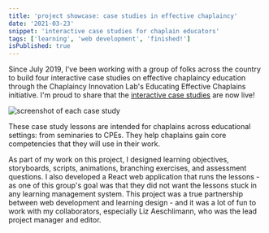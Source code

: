 ```yaml
---
title: 'project showcase: case studies in effective chaplaincy'
date: '2021-03-23'
snippet: 'interactive case studies for chaplain educators'
tags: ['learning', 'web development', 'finished!']
isPublished: true
---
```


Since July 2019, I've been working with a group of folks across the country to build four interactive case studies on effective chaplaincy education through the Chaplaincy Innovation Lab's Educating Effective Chaplains initiative. I'm proud to share that the [interactive case studies](https://chaplaincyinnovation.org/training-credentials/case-studies) are now live!

![screenshot of each case study](/images/cil.png)

These case study lessons are intended for chaplains across educational settings: from seminaries to CPEs. They help chaplains gain core competencies that they will use in their work. 

As part of my work on this project, I designed learning objectives, storyboards, scripts, animations, branching exercises, and assessment questions. I also developed a React web application that runs the lessons - as one of this group's goal was that they did not want the lessons stuck in any learning management system. This project was a true partnership between web development and learning design - and it was a lot of fun to work with my collaborators, especially Liz Aeschlimann, who was the lead project manager and editor. 

